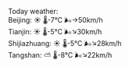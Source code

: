Today weather:  
Beijing: ☀️   🌡️-7°C 🌬️→50km/h  
Tianjin: ☀️   🌡️-5°C 🌬️↘30km/h  
Shijiazhuang: ☀️   🌡️-5°C 🌬️↘28km/h  
Tangshan: ⛅️  🌡️-8°C 🌬️↘22km/h  
